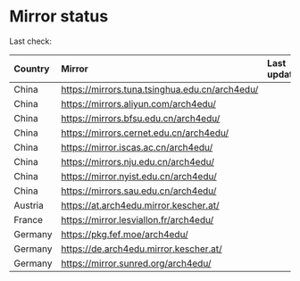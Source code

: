 <script src="./time.js"></script>
# Mirror status
Last check: <script type="text/javascript">localize(1713669496.9624999);</script>

|Country|Mirror|Last update|
|:------|:-----|:----------|
|China|https://mirrors.tuna.tsinghua.edu.cn/arch4edu/|<script type="text/javascript">localize(1713637907);</script>|
|China|https://mirrors.aliyun.com/arch4edu/|<script type="text/javascript">localize(1713637907);</script>|
|China|https://mirrors.bfsu.edu.cn/arch4edu/|<script type="text/javascript">localize(1713637907);</script>|
|China|https://mirrors.cernet.edu.cn/arch4edu/|<script type="text/javascript">localize(1713637907);</script>|
|China|https://mirror.iscas.ac.cn/arch4edu/|<script type="text/javascript">localize(1713637907);</script>|
|China|https://mirrors.nju.edu.cn/arch4edu/|<script type="text/javascript">localize(1713637907);</script>|
|China|https://mirror.nyist.edu.cn/arch4edu/|<script type="text/javascript">localize(1713637907);</script>|
|China|https://mirrors.sau.edu.cn/arch4edu/|<script type="text/javascript">localize(1713637907);</script>|
|Austria|https://at.arch4edu.mirror.kescher.at/|<script type="text/javascript">localize(1713637907);</script>|
|France|https://mirror.lesviallon.fr/arch4edu/|<script type="text/javascript">localize(1713637907);</script>|
|Germany|https://pkg.fef.moe/arch4edu/|<script type="text/javascript">localize(1713637907);</script>|
|Germany|https://de.arch4edu.mirror.kescher.at/|<script type="text/javascript">localize(1713637907);</script>|
|Germany|https://mirror.sunred.org/arch4edu/|<script type="text/javascript">localize(1713637907);</script>|

<script src="./tablefilter/tablefilter.js"></script>
<script src="./table.js"></script>
